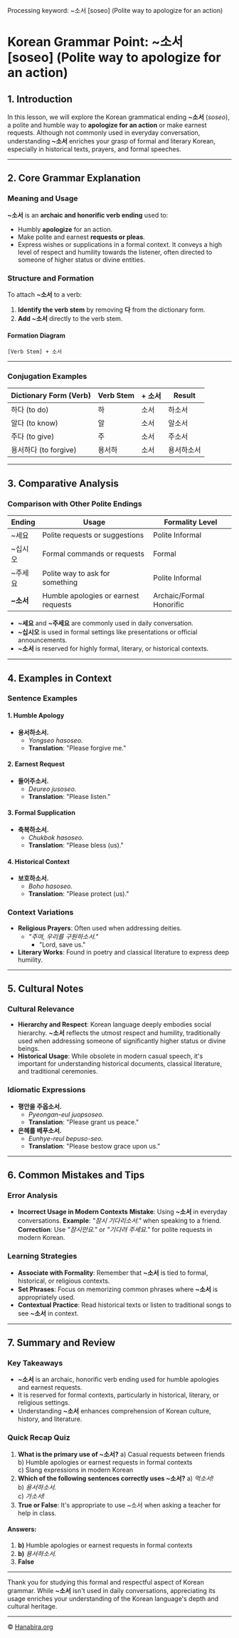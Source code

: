 Processing keyword: ~소서 [soseo] (Polite way to apologize for an action)
# Korean Grammar Point: ~소서 [soseo] (Polite way to apologize for an action)

## 1. Introduction
In this lesson, we will explore the Korean grammatical ending **~소서** (*soseo*), a polite and humble way to **apologize for an action** or make earnest requests. Although not commonly used in everyday conversation, understanding **~소서** enriches your grasp of formal and literary Korean, especially in historical texts, prayers, and formal speeches.

---
## 2. Core Grammar Explanation
### Meaning and Usage
**~소서** is an **archaic and honorific verb ending** used to:
- Humbly **apologize** for an action.
- Make polite and earnest **requests or pleas**.
- Express wishes or supplications in a formal context.
It conveys a high level of respect and humility towards the listener, often directed to someone of higher status or divine entities.
### Structure and Formation
To attach **~소서** to a verb:
1. **Identify the verb stem** by removing **다** from the dictionary form.
2. **Add ~소서** directly to the verb stem.
#### Formation Diagram
```
[Verb Stem] + 소서
```
---
### Conjugation Examples
| Dictionary Form (Verb) | Verb Stem | + 소서 | Result       |
|------------------------|-----------|--------|--------------|
| 하다 (to do)           | 하        | 소서   | 하소서       |
| 알다 (to know)         | 알        | 소서   | 알소서       |
| 주다 (to give)         | 주        | 소서   | 주소서       |
| 용서하다 (to forgive)  | 용서하    | 소서   | 용서하소서   |
---
## 3. Comparative Analysis
### Comparison with Other Polite Endings
| Ending     | Usage                                    | Formality Level       |
|------------|------------------------------------------|-----------------------|
| ~세요      | Polite requests or suggestions           | Polite Informal       |
| ~십시오    | Formal commands or requests              | Formal                 |
| ~주세요    | Polite way to ask for something          | Polite Informal       |
| **~소서** | Humble apologies or earnest requests      | Archaic/Formal Honorific |
- **~세요** and **~주세요** are commonly used in daily conversation.
- **~십시오** is used in formal settings like presentations or official announcements.
- **~소서** is reserved for highly formal, literary, or historical contexts.
---
## 4. Examples in Context
### Sentence Examples
#### 1. Humble Apology
- **용서하소서.**
  - *Yongseo hasoseo.*
  - **Translation**: "Please forgive me."
#### 2. Earnest Request
- **들어주소서.**
  - *Deureo jusoseo.*
  - **Translation**: "Please listen."
#### 3. Formal Supplication
- **축복하소서.**
  - *Chukbok hasoseo.*
  - **Translation**: "Please bless (us)."
#### 4. Historical Context
- **보호하소서.**
  - *Boho hasoseo.*
  - **Translation**: "Please protect (us)."
### Context Variations
- **Religious Prayers**: Often used when addressing deities.
  - *"주여, 우리를 구원하소서."*
    - "Lord, save us."
- **Literary Works**: Found in poetry and classical literature to express deep humility.
---
## 5. Cultural Notes
### Cultural Relevance
- **Hierarchy and Respect**: Korean language deeply embodies social hierarchy. **~소서** reflects the utmost respect and humility, traditionally used when addressing someone of significantly higher status or divine beings.
- **Historical Usage**: While obsolete in modern casual speech, it's important for understanding historical documents, classical literature, and traditional ceremonies.
### Idiomatic Expressions
- **평안을 주옵소서.**
  - *Pyeongan-eul juopsoseo.*
  - **Translation**: "Please grant us peace."
- **은혜를 베푸소서.**
  - *Eunhye-reul bepuso-seo.*
  - **Translation**: "Please bestow grace upon us."
---
## 6. Common Mistakes and Tips
### Error Analysis
- **Incorrect Usage in Modern Contexts**
  **Mistake**: Using **~소서** in everyday conversations.
  **Example**: *"잠시 기다리소서."* when speaking to a friend.
  **Correction**: Use *"잠시만요."* or *"기다려 주세요."* for polite requests in modern Korean.
### Learning Strategies
- **Associate with Formality**: Remember that **~소서** is tied to formal, historical, or religious contexts.
- **Set Phrases**: Focus on memorizing common phrases where **~소서** is appropriately used.
- **Contextual Practice**: Read historical texts or listen to traditional songs to see **~소서** in context.
---
## 7. Summary and Review
### Key Takeaways
- **~소서** is an archaic, honorific verb ending used for humble apologies and earnest requests.
- It is reserved for formal contexts, particularly in historical, literary, or religious settings.
- Understanding **~소서** enhances comprehension of Korean culture, history, and literature.
### Quick Recap Quiz
1. **What is the primary use of ~소서?**
   a) Casual requests between friends  
   b) Humble apologies or earnest requests in formal contexts  
   c) Slang expressions in modern Korean
2. **Which of the following sentences correctly uses ~소서?**
   a) *먹소서!*  
   b) *용서하소서.*  
   c) *가소서!*
3. **True or False**: It's appropriate to use ~소서 when asking a teacher for help in class.
#### Answers:
1. **b)** Humble apologies or earnest requests in formal contexts
2. **b)** *용서하소서.*
3. **False**
---
Thank you for studying this formal and respectful aspect of Korean grammar. While **~소서** isn't used in daily conversations, appreciating its usage enriches your understanding of the Korean language's depth and cultural heritage.

---
© [Hanabira.org](https://hanabira.org)
